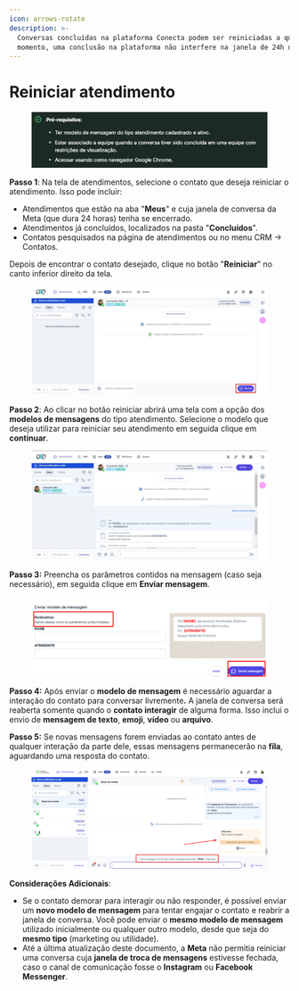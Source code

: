 ```yaml
---
icon: arrows-rotate
description: >-
  Conversas concluídas na plataforma Conecta podem ser reiniciadas a qualquer
  momento, uma conclusão na plataforma não interfere na janela de 24h da Meta.
---
```


# Reiniciar atendimento

<figure><img src="../../.gitbook/assets/image (40).png" alt=""><figcaption></figcaption></figure>

**Passo 1**: Na tela de atendimentos, selecione o contato que deseja reiniciar o atendimento. Isso pode incluir:

* Atendimentos que estão na aba "**Meus**" e cuja janela de conversa da Meta (que dura 24 horas) tenha se encerrado.
* Atendimentos já concluídos, localizados na pasta "**Concluídos**".
* Contatos pesquisados na página de atendimentos ou no menu CRM -> Contatos.

Depois de encontrar o contato desejado, clique no botão "**Reiniciar**" no canto inferior direito da tela.

<figure><img src="../../.gitbook/assets/Passo 1 (3) (1).jpg" alt=""><figcaption></figcaption></figure>

**Passo 2**: Ao clicar no botão reiniciar abrirá uma tela com a opção dos **modelos de mensagens** do tipo atendimento. Selecione o modelo que deseja utilizar para reiniciar seu atendimento em seguida clique em **continuar**.

<figure><img src="../../.gitbook/assets/Passo 2 (4) (1).jpg" alt=""><figcaption></figcaption></figure>

**Passo 3:** Preencha os parâmetros contidos na mensagem (caso seja necessário), em seguida clique em **Enviar mensagem**.

<figure><img src="../../.gitbook/assets/image (43).png" alt=""><figcaption></figcaption></figure>

**Passo 4:** Após enviar o **modelo de mensagem** é necessário aguardar a interação do contato para conversar livrement&#x65;**.** A janela de conversa será reaberta somente quando o **contato interagir** de alguma forma. Isso inclui o envio de **mensagem de texto**, **emoji**, **vídeo** ou **arquivo**.

**Passo 5:** Se novas mensagens forem enviadas ao contato antes de qualquer interação da parte dele, essas mensagens permanecerão na **fila**, aguardando uma resposta do contato.

<figure><img src="../../.gitbook/assets/image (45).png" alt=""><figcaption></figcaption></figure>

**Considerações Adicionais**:

* Se o contato demorar para interagir ou não responder, é possível enviar um **novo modelo de mensagem** para tentar engajar o contato e reabrir a janela de conversa. Você pode enviar o **mesmo modelo de mensagem** utilizado inicialmente ou qualquer outro modelo, desde que seja do **mesmo tipo** (marketing ou utilidade).
* Até a última atualização deste documento, a **Meta** não permitia reiniciar uma conversa cuja **janela de troca de mensagens** estivesse fechada, caso o canal de comunicação fosse o **Instagram** ou **Facebook Messenger**.
